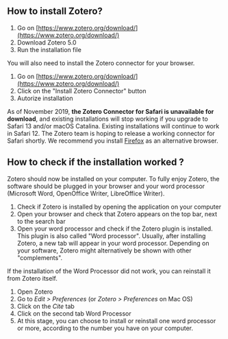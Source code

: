 ## How to install Zotero?

1. Go on [https://www.zotero.org/download/](https://www.zotero.org/download/)
2. Download Zotero 5.0
3. Run the installation file

You will also need to install the Zotero connector for your browser.

1. Go on [https://www.zotero.org/download/](https://www.zotero.org/download/)
2. Click on the "Install Zotero Connector" button
3. Autorize installation

As of November 2019, **the Zotero Connector for Safari is unavailable for download**, and existing installations will stop working if you upgrade to Safari 13 and/or macOS Catalina. Existing installations will continue to work in Safari 12. The Zotero team is hoping to release a working connector for Safari shortly. We recommend you install [Firefox](https://www.mozilla.org/firefox/new/) as an alternative browser.

## How to check if the installation worked ?

Zotero should now be installed on your computer. To fully enjoy Zotero, the software should be plugged in your browser and your word processor (Microsoft Word, OpenOffice Writer, LibreOffice Writer).

1. Check if Zotero is installed by opening the application on your computer
2. Open your browser and check that Zotero appears on the top bar, next to the search bar
3. Open your word processor and check if the Zotero plugin is installed. This plugin is also called "Word processor". Usually, after installing Zotero, a new tab will appear in your word processor. Depending on your software, Zotero might alternatively be shown with other "complements".

If the installation of the Word Processor did not work, you can reinstall it from Zotero itself.   

1. Open Zotero
2. Go to *Edit > Preferences* (or *Zotero > Preferences* on Mac OS)
3. Click on the *Cite* tab
4. Click on the second tab Word Processor
5. At this stage, you can choose to install or reinstall one word processor or more, according to the number you have on your computer.
